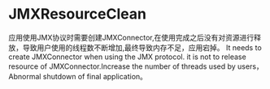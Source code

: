 # JMXResourceClean
  应用使用JMX协议时需要创建JMXConnector,在使用完成之后没有对资源进行释放，导致用户使用的线程数不断增加,最终导致内存不足，应用宕掉。  It needs to create JMXConnector when using the JMX protocol. it is not to release resource of JMXConnector.Increase the number of threads used by users，Abnormal shutdown of final application。
